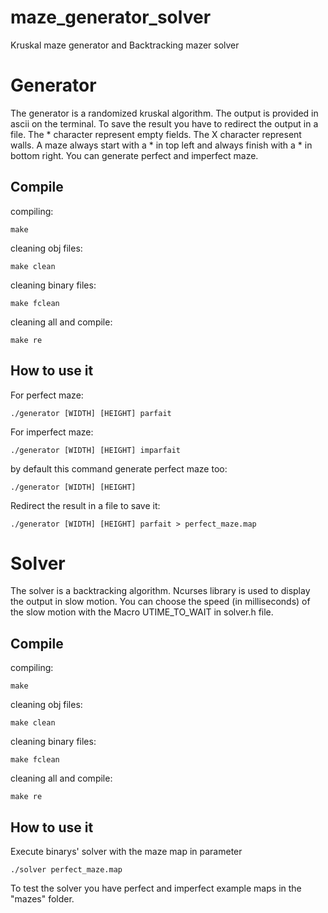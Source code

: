 # maze_generator_solver
Kruskal maze generator and Backtracking mazer solver

# Generator
The generator is a randomized kruskal algorithm.
The output is provided in ascii on the terminal.
To save the result you have to redirect the output in a file.
The * character represent empty fields.
The X character represent walls.
A maze always start with a * in top left and always finish with a * in bottom right.
You can generate perfect and imperfect maze.

## Compile
compiling:
    
    make
    
cleaning obj files:

    make clean
    
cleaning binary files:

    make fclean
    
    
cleaning all and compile:

    make re
    
## How to use it
For perfect maze:
 
    ./generator [WIDTH] [HEIGHT] parfait
    
For imperfect maze:

    ./generator [WIDTH] [HEIGHT] imparfait
    
    
by default this command generate perfect maze too:

    ./generator [WIDTH] [HEIGHT]
    
Redirect the result in a file to save it:

    ./generator [WIDTH] [HEIGHT] parfait > perfect_maze.map
    
# Solver
The solver is a backtracking algorithm.
Ncurses library is used to display the output in slow motion.
You can choose the speed (in milliseconds) of the slow motion with the Macro UTIME_TO_WAIT in solver.h file.

## Compile
compiling:
    
    make
    
cleaning obj files:

    make clean
    
cleaning binary files:

    make fclean
    
    
cleaning all and compile:

    make re
    
## How to use it
Execute binarys' solver with the maze map in parameter

    ./solver perfect_maze.map
    
To test the solver you have perfect and imperfect example maps in the "mazes" folder.
